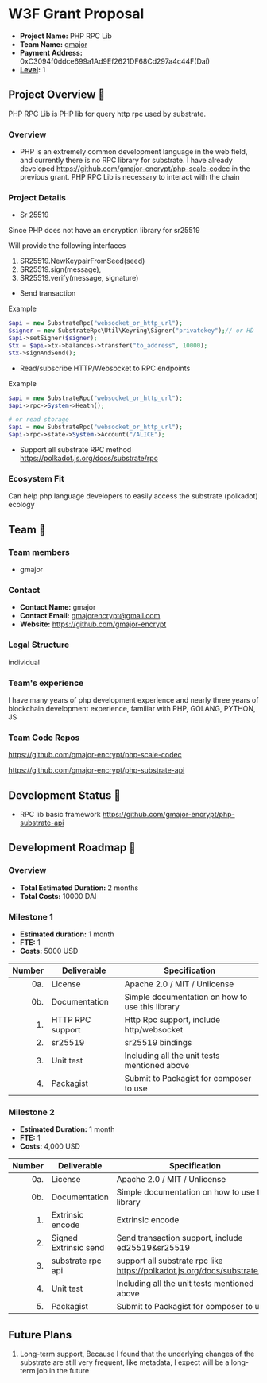 # W3F Grant Proposal


* **Project Name:** PHP RPC Lib
* **Team Name:** [gmajor](https://github.com/gmajor-encrypt)
* **Payment Address:** 0xC3094f0ddce699a1Ad9Ef2621DF68Cd297a4c44F(Dai)
* **[Level](https://github.com/w3f/Grants-Program/tree/master#level_slider-levels):** 1 


## Project Overview :page_facing_up:

PHP RPC Lib is PHP lib for query http rpc used by substrate.

### Overview

* PHP is an extremely common development language in the web field, and currently there is no RPC library for substrate. 
I have already developed https://github.com/gmajor-encrypt/php-scale-codec in the previous grant. PHP RPC Lib is necessary to interact with the chain

### Project Details

* Sr 25519 

Since PHP does not have an encryption library for sr25519

Will provide the following interfaces

1. SR25519.NewKeypairFromSeed(seed)
2. SR25519.sign(message), 
3. SR25519.verify(message, signature)


* Send transaction

Example
```php
$api = new SubstrateRpc("websocket_or_http_url");
$signer = new SubstrateRpc\Util\Keyring\Signer("privatekey");// or HD
$api->setSigner($signer);
$tx = $api->tx->balances->transfer("to_address", 10000);
$tx->signAndSend();
```

* Read/subscribe HTTP/Websocket to RPC endpoints

Example

```php
$api = new SubstrateRpc("websocket_or_http_url");
$api->rpc->System->Heath();

# or read storage 
$api = new SubstrateRpc("websocket_or_http_url");
$api->rpc->state->System->Account("/ALICE");

```

* Support all substrate RPC method https://polkadot.js.org/docs/substrate/rpc

### Ecosystem Fit

Can help php language developers to easily access the substrate (polkadot) ecology


## Team :busts_in_silhouette:

### Team members

* gmajor

### Contact

* **Contact Name:** gmajor
* **Contact Email:** gmajorencrypt@gmail.com
* **Website:** https://github.com/gmajor-encrypt

### Legal Structure

individual

### Team's experience

I have many years of php development experience and nearly three years of blockchain development experience, familiar with PHP, GOLANG, PYTHON, JS

### Team Code Repos

https://github.com/gmajor-encrypt/php-scale-codec

https://github.com/gmajor-encrypt/php-substrate-api

## Development Status :open_book:

* RPC lib basic framework https://github.com/gmajor-encrypt/php-substrate-api


## Development Roadmap :nut_and_bolt:


### Overview

* **Total Estimated Duration:** 2 months
* **Total Costs:** 10000 DAI

### Milestone 1 

* **Estimated duration:** 1 month
* **FTE:**  1
* **Costs:** 5000 USD

| Number | Deliverable | Specification |
| -----: | ----------- | ------------- |
| 0a. | License | Apache 2.0 / MIT / Unlicense |
| 0b. | Documentation | Simple documentation on how to use this library |
| 1. | HTTP RPC support  | Http Rpc support, include http/websocket |  
| 2. | sr25519  | sr25519 bindings |  
| 3. | Unit test | Including all the unit tests mentioned above  |  
| 4. | Packagist |  Submit to Packagist for composer to use  |  


### Milestone 2 

* **Estimated Duration:** 1 month
* **FTE:**  1
* **Costs:** 4,000 USD

| Number | Deliverable | Specification |
| -----: | ----------- | ------------- |
| 0a. | License | Apache 2.0 / MIT / Unlicense |
| 0b. | Documentation | Simple documentation on how to use this library |
| 1. | Extrinsic encode | Extrinsic encode |  
| 2. | Signed Extrinsic send | Send transaction support, include ed25519&sr25519|  
| 3. | substrate rpc api | support all substrate rpc like https://polkadot.js.org/docs/substrate/rpc |  
| 4. | Unit test | Including all the unit tests mentioned above  |  
| 5. | Packagist |  Submit to Packagist for composer to use  |  


## Future Plans

1.  Long-term support, Because I found that the underlying changes of the substrate are still very frequent, like metadata, I expect will be a long-term job in the future
